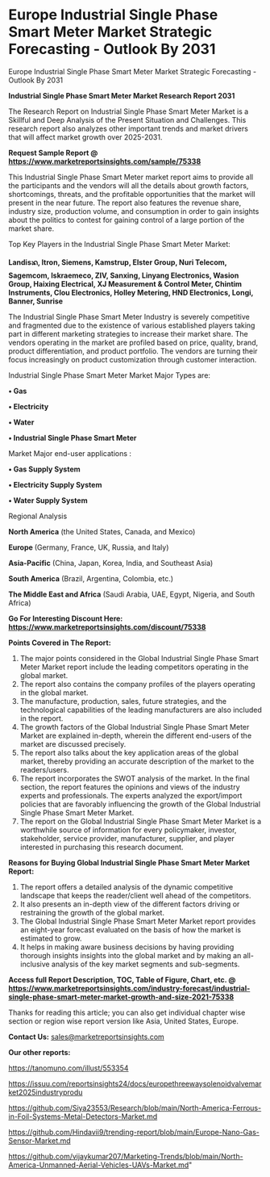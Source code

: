 # Europe Industrial Single Phase Smart Meter Market Strategic Forecasting - Outlook By 2031
Europe Industrial Single Phase Smart Meter Market Strategic Forecasting - Outlook By 2031

<strong>Industrial Single Phase Smart Meter Market Research Report 2031</strong>

The Research Report on Industrial Single Phase Smart Meter Market is a Skillful and Deep Analysis of the Present Situation and Challenges. This research report also analyzes other important trends and market drivers that will affect market growth over 2025-2031.

<strong>Request Sample Report @ <a href=https://www.marketreportsinsights.com/sample/75338>https://www.marketreportsinsights.com/sample/75338</a></strong>

This Industrial Single Phase Smart Meter market report aims to provide all the participants and the vendors will all the details about growth factors, shortcomings, threats, and the profitable opportunities that the market will present in the near future. The report also features the revenue share, industry size, production volume, and consumption in order to gain insights about the politics to contest for gaining control of a large portion of the market share.

Top Key Players in the Industrial Single Phase Smart Meter Market:

<strong>Landisᬪ, Itron, Siemens, Kamstrup, Elster Group, Nuri Telecom, Sagemcom, Iskraemeco, ZIV, Sanxing, Linyang Electronics, Wasion Group, Haixing Electrical, XJ Measurement & Control Meter, Chintim Instruments, Clou Electronics, Holley Metering, HND Electronics, Longi, Banner, Sunrise</strong>

The Industrial Single Phase Smart Meter Industry is severely competitive and fragmented due to the existence of various established players taking part in different marketing strategies to increase their market share. The vendors operating in the market are profiled based on price, quality, brand, product differentiation, and product portfolio. The vendors are turning their focus increasingly on product customization through customer interaction.

Industrial Single Phase Smart Meter Market Major Types are:

<strong>• Gas

• Electricity

• Water

• Industrial Single Phase Smart Meter</strong>

Market Major end-user applications :

<strong>• Gas Supply System

• Electricity Supply System

• Water Supply System</strong>

Regional Analysis

</u><strong><b>North America</b></strong> (the United States, Canada, and Mexico)

<strong><b>Europe </b></strong>(Germany, France, UK, Russia, and Italy)

<strong><b>Asia-Pacific</b></strong> (China, Japan, Korea, India, and Southeast Asia)

<strong><b>South America</b></strong> (Brazil, Argentina, Colombia, etc.)

<strong><b>The Middle East and Africa</b></strong> (Saudi Arabia, UAE, Egypt, Nigeria, and South Africa)

<strong>Go For Interesting Discount Here: <a href=https://www.marketreportsinsights.com/discount/75338>https://www.marketreportsinsights.com/discount/75338</a></strong>

<strong>Points Covered in The Report:</strong>
<ol>
  <li>The major points considered in the Global Industrial Single Phase Smart Meter Market report include the leading competitors operating in the global market.</li>
  <li>The report also contains the company profiles of the players operating in the global market.</li>
  <li>The manufacture, production, sales, future strategies, and the technological capabilities of the leading manufacturers are also included in the report.</li>
  <li>The growth factors of the Global Industrial Single Phase Smart Meter Market are explained in-depth, wherein the different end-users of the market are discussed precisely.</li>
  <li>The report also talks about the key application areas of the global market, thereby providing an accurate description of the market to the readers/users.</li>
  <li>The report incorporates the SWOT analysis of the market. In the final section, the report features the opinions and views of the industry experts and professionals. The experts analyzed the export/import policies that are favorably influencing the growth of the Global Industrial Single Phase Smart Meter Market.</li>
  <li>The report on the Global Industrial Single Phase Smart Meter Market is a worthwhile source of information for every policymaker, investor, stakeholder, service provider, manufacturer, supplier, and player interested in purchasing this research document.</li>
</ol>
<strong>Reasons for Buying Global Industrial Single Phase Smart Meter Market Report:</strong>

<ol>
  <li>The report offers a detailed analysis of the dynamic competitive landscape that keeps the reader/client well ahead of the competitors.</li>
  <li>It also presents an in-depth view of the different factors driving or restraining the growth of the global market.</li>
  <li>The Global Industrial Single Phase Smart Meter Market report provides an eight-year forecast evaluated on the basis of how the market is estimated to grow.</li>
  <li>It helps in making aware business decisions by having providing thorough insights insights into the global market and by making an all-inclusive analysis of the key market segments and sub-segments.</li>
</ol>
<strong>Access full Report Description, TOC, Table of Figure, Chart, etc. @ <a href=https://www.marketreportsinsights.com/industry-forecast/industrial-single-phase-smart-meter-market-growth-and-size-2021-75338>https://www.marketreportsinsights.com/industry-forecast/industrial-single-phase-smart-meter-market-growth-and-size-2021-75338</a></strong>


Thanks for reading this article; you can also get individual chapter wise section or region wise report version like Asia, United States, Europe.

<strong>Contact Us:</strong>
sales@marketreportsinsights.com

<strong>Our other reports:</strong>

<a href=https://tanomuno.com/illust/553354>https://tanomuno.com/illust/553354</a>

<a href=https://issuu.com/reportsinsights24/docs/europethreewaysolenoidvalvemarket2025industryprodu>https://issuu.com/reportsinsights24/docs/europethreewaysolenoidvalvemarket2025industryprodu</a>

<a href=https://github.com/Siya23553/Research/blob/main/North-America-Ferrous-in-Foil-Systems-Metal-Detectors-Market.md>https://github.com/Siya23553/Research/blob/main/North-America-Ferrous-in-Foil-Systems-Metal-Detectors-Market.md</a>

<a href=https://github.com/Hindavii9/trending-report/blob/main/Europe-Nano-Gas-Sensor-Market.md>https://github.com/Hindavii9/trending-report/blob/main/Europe-Nano-Gas-Sensor-Market.md</a>

<a href=https://github.com/vijaykumar207/Marketing-Trends/blob/main/North-America-Unmanned-Aerial-Vehicles-UAVs-Market.md>https://github.com/vijaykumar207/Marketing-Trends/blob/main/North-America-Unmanned-Aerial-Vehicles-UAVs-Market.md</a>"

